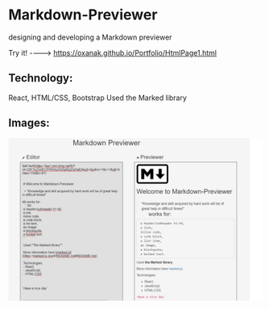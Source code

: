 # Markdown-Previewer

designing and developing a Markdown previewer  

Try it! ---->  https://oxanak.github.io/Portfolio/HtmlPage1.html

## Technology:
React, HTML/CSS, Bootstrap
Used the Marked library

## Images: 

![alt text](https://github.com/OxanaK/Markdown-Previewer/blob/master/example_photos/markdownpreviewer.jpg)
